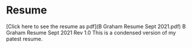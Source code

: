 # Resume
[Click here to see the resume as pdf](B Graham Resume Sept 2021.pdf)
B Graham Resume Sept 2021 Rev 1.0
This is a condensed version of my patest resume.
